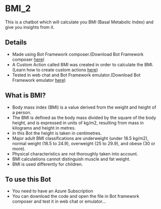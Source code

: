 # BMI_2
This is a chatbot which will calculate you BMI (Basal Metabolic Index) and give you insights from it.

## Details
- Made using Bot Framework composer.(Download Bot Framework composer [here][1])
- A Custom Action called BMI was created in order to calculate the BMI.(Learn how to create custom actions [here][2])
- Tested in web chat and Bot Framework emulator.(Download Bot Framework emulator [here][3])

## What is BMI?
- Body mass index (BMI) is a value derived from the weight and height of a person. 
- The BMI is defined as the body mass divided by the square of the body height, and is expressed in units of kg/m2, resulting from mass in kilograms and height in metres.
- In this Bot the height is taken in centimetres.
- Major adult BMI classifications are underweight (under 18.5 kg/m2), normal weight (18.5 to 24.9), overweight (25 to 29.9), and obese (30 or more).
- Physical characteristics are not thoroughly taken into account.
- BMI calculations cannot distinguish muscle and fat weight.
- BMI is used differently for children.

## To use this Bot
- You need to have an Azure Subscription
- You can download the code and open the file in Bot framework composer and test it in web chat or emulator...


[1]:https://github.com/microsoft/BotFramework-Composer/blob/main/README.md
[2]:https://docs.microsoft.com/en-us/composer/how-to-create-custom-actions#:~:text=1%20Open%20the%20bot%20in%20Composer.%20Select%20a,to%20test%20the%20bot%20in%20Web%20Chat.%20
[3]:https://github.com/microsoft/BotFramework-Emulator
